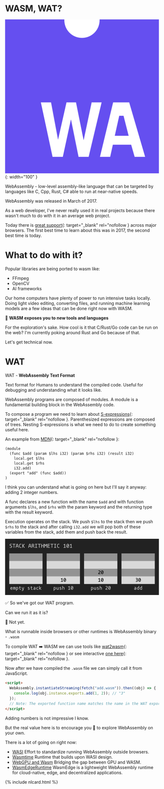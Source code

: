 # WASM, WAT?

![WebAssembly Logo](/assets/posts/wasm_logo.png){: width="100" }

WebAssembly - low-level assembly-like language that can be targeted by languages like C, Cpp, Rust, C# able to run at near-native speeds.

WebAssembly was released in March of 2017.

As a web developer, I've never really used it in real projects because there wasn't much to do with it in an average web project.

Today there is [great support](https://webassembly.org/features/){: target="_blank" rel="nofollow } across major browsers. The first best time to learn about this was in 2017, the second best time is today.

# What to do with it?

Popular libraries are being ported to wasm like:
- FFmpeg
- OpenCV
- AI frameworks

Our home computers have plenty of power to run intensive tasks locally. Doing light video editing, converting files, and running machine learning models are a few ideas that can be done right now with WASM.

🫵 **WASM exposes you to new tools and languages**

For the exploration's sake. How cool is it that C/Rust/Go code can be run on the web? I'm currently poking around Rust and Go because of that.

Let's get technical now.

# WAT

WAT - **WebAssembly Text Format**

Text format for Humans to understand the compiled code.
Useful for debugging and understanding what it looks like.

WebAssembly programs are composed of modules. A module is a fundamental building block in the WebAssembly code.

To compose a program we need to learn about [S-expressions](https://en.wikipedia.org/wiki/S-expression){: target="_blank" rel="nofollow }. Parenthesized expressions are composed of trees. Nesting S-expressions is what we need to do to create something useful here.

An example from [MDN](https://developer.mozilla.org/en-US/docs/WebAssembly/Understanding_the_text_format#calling_the_function){: target="_blank" rel="nofollow }:

```wat
(module
  (func $add (param $lhs i32) (param $rhs i32) (result i32)
    local.get $lhs
    local.get $rhs
    i32.add)
  (export "add" (func $add))
)
```

I think you can understand what is going on here but I'll say it anyway: adding 2 integer numbers.

A func declares a new function with the name `$add` and with function arguments  `$lhs`, and `$rhs` with the param keyword and the returning type with the result keyword.

Execution operates on the stack. We push `$lhs` to the stack then we push `$rhs` to the stack and after calling `i32.add` we will pop both of these variables from the stack, add them and push back the result.

![Stack operation explained visually](/assets/posts/stack_arithmetic_101.png)

✅ So we've got our WAT program.

Can we run it as it is?

🚫 Not yet.

What is runnable inside browsers or other runtimes is WebAssembly binary - `.wasm`

To compile WAT ➡️ WASM we can use tools like [wat2wasm](https://github.com/WebAssembly/wabt){: target="_blank" rel="nofollow } or see interactive [one here](https://webassembly.github.io/wabt/demo/wat2wasm/){: target="_blank" rel="nofollow }.

Now after we have compiled the `.wasm` file we can simply call it from JavaScript.

```html
<script>
  WebAssembly.instantiateStreaming(fetch("add.wasm")).then((obj) => {
    console.log(obj.instance.exports.add(1, 2)); // "3"
  });
  // Note: The exported function name matches the name in the WAT export above.
</script>
```

Adding numbers is not impressive I know.

But the real value here is to encourage you 🫵 to explore WebAssembly on your own.

There is a lot of going on right now:
- [WASI](https://wasi.dev/) Effort to standardize running WebAssembly outside browsers.
- [Wasmtime](https://wasmtime.dev/) Runtime that builds upon WASI design.
- [WebGPU and Wasm](https://github.com/juj/wasm_webgpu) Bridging the gap between GPU and WASM.
- [WasmEdgeRuntime](https://wasmedge.org/) WasmEdge is a lightweight WebAssembly runtime for cloud-native, edge, and decentralized applications.


{% include nlcard.html %}